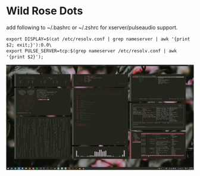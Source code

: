 # Wild Rose Dots

add following to ~/.bashrc or ~/.zshrc for xserver/pulseaudio support.  


```
export DISPLAY=$(cat /etc/resolv.conf | grep nameserver | awk '{print $2; exit;}'):0.0\
export PULSE_SERVER=tcp:$(grep nameserver /etc/resolv.conf | awk '{print $2}');
```

![Wild Rose](https://github.com/PumkinNymph/dotfiles/blob/master/images/Wild%20Rose.png)

